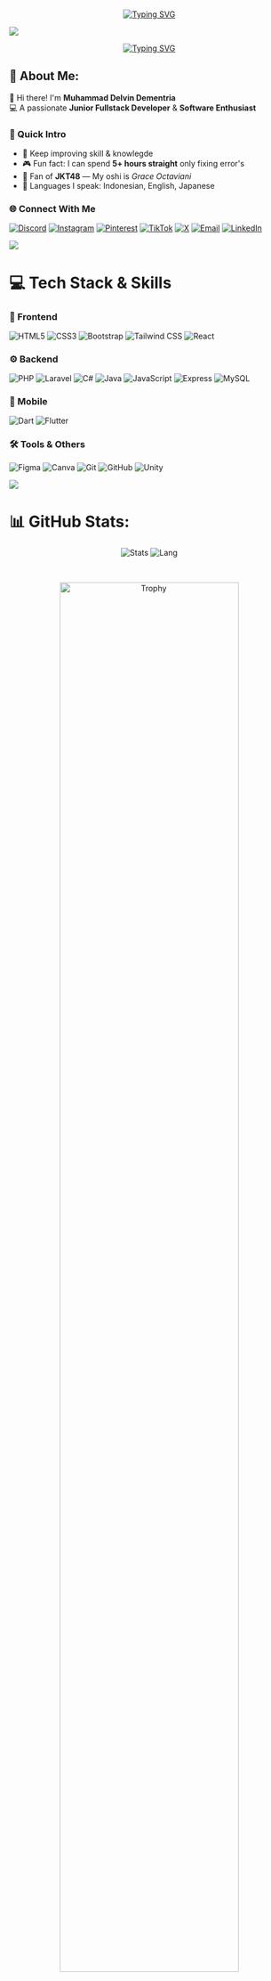 <!--HEADER-->
<br>
<p align="center">
  <a href="https://git.io/typing-svg">
  <img src="https://readme-typing-svg.demolab.com?font=Bebas+Neue&size=55&pause=1000&center=true&vCenter=true&random=true&width=800&lines=Hello+%F0%9F%91%8B%2C+It's+Me+Delvin;%F0%9F%92%BB+Junior+FullStack+Developer+%F0%9F%92%BB;%E2%9C%8C%EF%B8%8FWelcome+To+My+Github+%E2%9C%8C%EF%B8%8F;%F0%9F%92%BB+Software+Engineer+%F0%9F%92%BB;" alt="Typing SVG" /></a>
</p>


<img src="https://user-images.githubusercontent.com/73097560/115834477-dbab4500-a447-11eb-908a-139a6edaec5c.gif"><br>

<p align="center">
  <a href="https://git.io/typing-svg">
  <img src="https://readme-typing-svg.demolab.com?font=Bebas+Neue&size=50&pause=1000&center=true&vCenter=true&random=true&width=700&lines=%F0%9F%90%87%22Sweet+as+candy%2C+Cute+as+a+bunny%22%F0%9F%90%87;%F0%9F%8C%91%22Till+infinity+and+Beyond%22%F0%9F%8C%9C" alt="Typing SVG" /></a>
</p>
<!--END HEADER-->

<!--About Me-->


## 💫 About Me:

👋 Hi there! I'm **Muhammad Delvin Dementria**  
💻 A passionate **Junior Fullstack Developer** & **Software Enthusiast**  

### 🎯 Quick Intro
- 🚀 Keep improving skill & knowlegde
- 🎮 Fun fact: I can spend **5+ hours straight** only fixing error's  
- 📸 Fan of **JKT48** — My oshi is *Grace Octaviani*  
- 🚩 Languages I speak: Indonesian, English, Japanese  

### 🌐 Connect With Me
[![Discord](https://img.shields.io/badge/Discord-000000?style=for-the-badge&logo=discord)](https://discord.gg/861775525700960298)
[![Instagram](https://img.shields.io/badge/Instagram-000000?style=for-the-badge&logo=instagram)](https://instagram.com/dementriadelvin)
[![Pinterest](https://img.shields.io/badge/Pinterest-000000?style=for-the-badge&logo=pinterest)](https://id.pinterest.com/dementriadelvin/)
[![TikTok](https://img.shields.io/badge/TikTok-000000?style=for-the-badge&logo=tiktok)](https://www.tiktok.com/@dementriadelvin)
[![X](https://img.shields.io/badge/X-000000?style=for-the-badge&logo=x)](https://x.com/DementriaD74543)
[![Email](https://img.shields.io/badge/Gmail-000000?style=for-the-badge&logo=gmail)](mailto:dementriadelvin22@gmail.com)
[![LinkedIn](https://img.shields.io/badge/LinkedIn-000000?style=for-the-badge&logo=linkedin&logoColor=white)](https://linkedin.com/in/delvin-dementria-716012374)


<!--END About Me-->

<img src="https://user-images.githubusercontent.com/73097560/115834477-dbab4500-a447-11eb-908a-139a6edaec5c.gif"><br>

<!--Tech Stack-->
# 💻 Tech Stack & Skills

### 🎨 Frontend
![HTML5](https://img.shields.io/badge/html5-%23E34F26.svg?style=for-the-badge&logo=html5&logoColor=white)
![CSS3](https://img.shields.io/badge/css3-%231572B6.svg?style=for-the-badge&logo=css3&logoColor=white)
![Bootstrap](https://img.shields.io/badge/bootstrap-%238511FA.svg?style=for-the-badge&logo=bootstrap&logoColor=white)
![Tailwind CSS](https://img.shields.io/badge/tailwindcss-%2338B2AC.svg?style=for-the-badge&logo=tailwindcss&logoColor=white)
![React](https://img.shields.io/badge/react-%2361DAFB.svg?style=for-the-badge&logo=react&logoColor=black)

### ⚙️ Backend
![PHP](https://img.shields.io/badge/php-%23777BB4.svg?style=for-the-badge&logo=php&logoColor=white)
![Laravel](https://img.shields.io/badge/laravel-%23FF2D20.svg?style=for-the-badge&logo=laravel&logoColor=white)
![C#](https://img.shields.io/badge/c%23-%23239120.svg?style=for-the-badge&logo=csharp&logoColor=white)
![Java](https://img.shields.io/badge/java-%23ED8B00.svg?style=for-the-badge&logo=openjdk&logoColor=white)
![JavaScript](https://img.shields.io/badge/JavaScript-323330?style=for-the-badge&logo=javascript&logoColor=F7DF1E)
![Express](https://img.shields.io/badge/Express%20js-000000?style=for-the-badge&logo=express&logoColor=white)
![MySQL](https://img.shields.io/badge/mysql-4479A1.svg?style=for-the-badge&logo=mysql&logoColor=white)

### 📱 Mobile
![Dart](https://img.shields.io/badge/dart-%230175C2.svg?style=for-the-badge&logo=dart&logoColor=white)
![Flutter](https://img.shields.io/badge/Flutter-%2302569B.svg?style=for-the-badge&logo=Flutter&logoColor=white)

### 🛠 Tools & Others
![Figma](https://img.shields.io/badge/figma-%23F24E1E.svg?style=for-the-badge&logo=figma&logoColor=white)
![Canva](https://img.shields.io/badge/Canva-%2300C4CC.svg?style=for-the-badge&logo=Canva&logoColor=white)
![Git](https://img.shields.io/badge/git-%23F05033.svg?style=for-the-badge&logo=git&logoColor=white)
![GitHub](https://img.shields.io/badge/github-%23121011.svg?style=for-the-badge&logo=github&logoColor=white)
![Unity](https://img.shields.io/badge/unity-%23000000.svg?style=for-the-badge&logo=unity&logoColor=white)



<!--END Tech Stack-->

<img src="https://user-images.githubusercontent.com/73097560/115834477-dbab4500-a447-11eb-908a-139a6edaec5c.gif"><br>

<!--Stats-->

# 📊 GitHub Stats:

<div align="center">

  <img src="https://github-readme-stats.vercel.app/api?username=StarVinn&show_icons=true&theme=synthwave" alt="Stats">

  <img src="https://github-readme-stats.vercel.app/api/top-langs/?username=StarVinn&theme=synthwave&hide_border=false&include_all_commits=false&count_private=false&layout=compact" alt="Lang">

</div>

<div align="center">

 <a href="https://github.com/ryo-ma/github-profile-trophy" ><br>

 <img width="80%" src="https://github-profile-trophy.vercel.app/?username=StarVinn&theme=darkhub&row=1&column=5&margin-h=15&margin-w=5&no-bg=true" alt="Trophy">

 </a>
  
</div>

<div align="center">
  <img src="https://github-profile-summary-cards.vercel.app/api/cards/profile-details?username=StarVinn&theme=radical" alt="Profile Summary" width="90%"/>
</div>



<!--END Stats-->

<img src="https://user-images.githubusercontent.com/73097560/115834477-dbab4500-a447-11eb-908a-139a6edaec5c.gif"><br>

<!--Portofolio Project-->

# 📽️My Project

## 😊Portofolio Website
- 🔗[**Portofolio-Website**](https://starvinn.github.io/Portofolio-Website/) 🛠 HTML · TailwindCSS
## 🏫 School Projects

### 🧑‍💻 Pemrograman Web Dasar (PWD)
- 🔗 [**Test API and Frontend**](https://github.com/StarVinn/Tugas_Fe_Api_Laravel) 🛠 Laravel · Tailwind CSS · JavaScript  

- 🔗 [**Restaurant Management**](https://github.com/StarVinn/RestaurantManagement) 🛠 Laravel · Tailwind CSS  

- 🔗 [**SISFO SARPRAS Web**](https://github.com/StarVinn/sisfo-sarpras-web) 🛠 Laravel · Tailwind CSS · JavaScript  

---

### 🧑‍💻 Pemrograman Berbasis Object (PBO)
- 🔗 [**Al-Quran API**](https://github.com/StarVinn/flutter-api-alquran) 📱 Flutter · Dart  

- 🔗 [**Starbhak Mart**](https://github.com/StarVinn/pbo) 📱 Flutter · Dart  

- 🔗 [**SISFO SARPRAS Mobile**](https://github.com/StarVinn/sisfo-sarpras-mobile)📱 Flutter · Dart


<img src="https://user-images.githubusercontent.com/73097560/115834477-dbab4500-a447-11eb-908a-139a6edaec5c.gif">

<!--END Portofolio Project-->

<!--JKT48 Project-->

##  JKT48 Side Project:

### 😇🎯Created By Me :

### Website 
- 🔗[**JKT48_Represented_Website**](https://github.com/StarVinn/JKT48_API_MEMBERS) 🛠 Laravel · PHP · TailwindCSS · API

### My Wallpaper Desain
<p align="center">
  <img src="https://raw.githubusercontent.com/StarVinn/StarVinn/main/photo/Desain tanpa judul.gif" width="full" height="full"/>
</p>

<!--END JKT48 Project-->


<!-- ### Favorite Desain :
<div style="display: flex; justify-content: center;">
    <img src="https://i.pinimg.com/736x/29/89/bc/2989bcbceb6eacd08d5cb49664302c7f.jpg" width="200" height="350" alt="Image 1">
    <img src="https://i.pinimg.com/736x/aa/0d/28/aa0d2876f9377fc7679647b379f34dda.jpg" width="200" height="350" alt="Image 2">
    <img src="https://i.pinimg.com/736x/92/f3/a7/92f3a79f359ba878e1b7beb1c1f4fa7f.jpg" width="200" height="350" alt="Image 3">
    <img src="https://i.pinimg.com/736x/94/c2/57/94c257851fa48ad90fe1895c98b7cd0f.jpg" width="200" height="350" alt="Image 4">
    <img src="https://i.pinimg.com/736x/13/f7/ac/13f7ac356816fb83819caf8036230d26.jpg" width="200" height="350" alt="Image 5">
</div> -->

